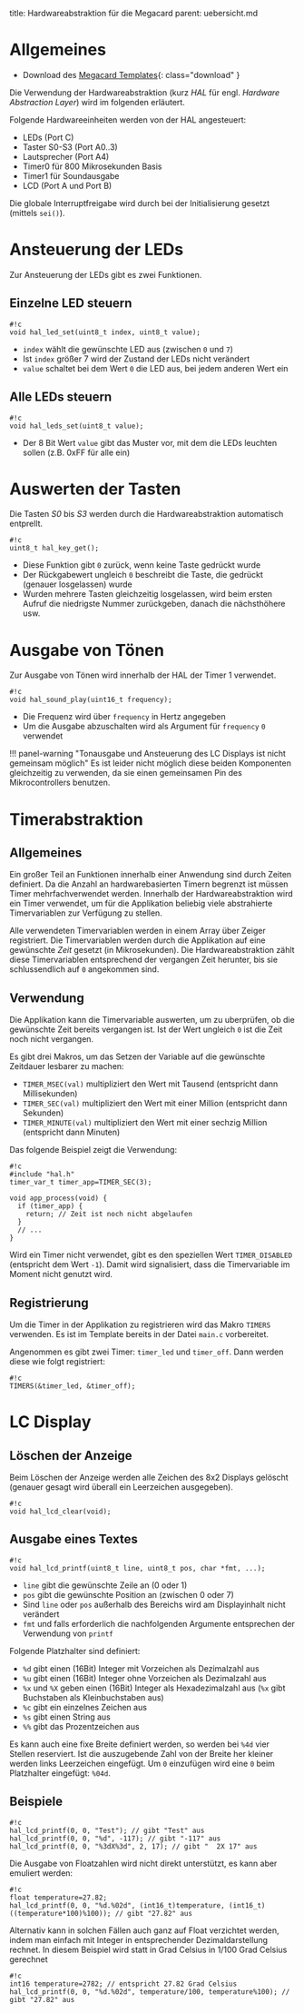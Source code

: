 title: Hardwareabstraktion für die Megacard
parent: uebersicht.md

# Allgemeines

* Download des [Megacard Templates]({filename}embedded_template_hal.compress){: class="download" }

Die Verwendung der Hardwareabstraktion (kurz *HAL* für engl. *Hardware Abstraction Layer*) wird im folgenden erläutert.

Folgende Hardwareeinheiten werden von der HAL angesteuert:

* LEDs (Port C)
* Taster S0-S3 (Port A0..3)
* Lautsprecher (Port A4)
* Timer0 für 800 Mikrosekunden Basis
* Timer1 für Soundausgabe
* LCD (Port A und Port B)

Die globale Interruptfreigabe wird durch bei der Initialisierung gesetzt (mittels `sei()`).

# Ansteuerung der LEDs

Zur Ansteuerung der LEDs gibt es zwei Funktionen.

## Einzelne LED steuern

    #!c
    void hal_led_set(uint8_t index, uint8_t value);

* `index` wählt die gewünschte LED aus (zwischen `0` und `7`)
* Ist `index` größer 7 wird der Zustand der LEDs nicht verändert
* `value` schaltet bei dem Wert `0` die LED aus, bei jedem anderen Wert ein

## Alle LEDs steuern

    #!c
    void hal_leds_set(uint8_t value);

* Der 8 Bit Wert `value` gibt das Muster vor, mit dem die LEDs leuchten sollen (z.B. 0xFF für alle ein)

# Auswerten der Tasten
Die Tasten *S0* bis *S3* werden durch die Hardwareabstraktion automatisch entprellt.

    #!c
    uint8_t hal_key_get();

* Diese Funktion gibt `0` zurück, wenn keine Taste gedrückt wurde
* Der Rückgabewert ungleich `0` beschreibt die Taste, die gedrückt (genauer losgelassen) wurde
* Wurden mehrere Tasten gleichzeitig losgelassen, wird beim ersten Aufruf die niedrigste Nummer zurückgeben, danach die nächsthöhere usw.

# Ausgabe von Tönen

Zur Ausgabe von Tönen wird innerhalb der HAL der Timer 1 verwendet.

    #!c
    void hal_sound_play(uint16_t frequency);

* Die Frequenz wird über `frequency` in Hertz angegeben
* Um die Ausgabe abzuschalten wird als Argument für `frequency` `0` verwendet

!!! panel-warning "Tonausgabe und Ansteuerung des LC Displays ist nicht gemeinsam möglich"
    Es ist leider nicht möglich diese beiden Komponenten gleichzeitig zu verwenden, da sie einen gemeinsamen Pin des
    Mikrocontrollers benutzen.

# Timerabstraktion
## Allgemeines
Ein großer Teil an Funktionen innerhalb einer Anwendung sind durch Zeiten definiert. Da die Anzahl an hardwarebasierten
Timern begrenzt ist müssen Timer mehrfachverwendet werden. Innerhalb der Hardwareabstraktion wird ein Timer verwendet,
um für die Applikation beliebig viele abstrahierte Timervariablen zur Verfügung zu stellen.

Alle verwendeten Timervariablen werden in einem Array über Zeiger registriert. Die Timervariablen werden durch die
Applikation auf eine gewünschte *Zeit* gesetzt (in Mikrosekunden). Die Hardwareabstraktion zählt diese Timervariablen
entsprechend der vergangen Zeit herunter, bis sie schlussendlich auf `0` angekommen sind.

## Verwendung
Die Applikation kann die Timervariable auswerten, um zu uberprüfen, ob die gewünschte Zeit bereits vergangen ist. Ist
der Wert ungleich `0` ist die Zeit noch nicht vergangen.

Es gibt drei Makros, um das Setzen der Variable auf die gewünschte Zeitdauer lesbarer zu machen:

* `TIMER_MSEC(val)` multipliziert den Wert mit Tausend (entspricht dann Millisekunden)
* `TIMER_SEC(val)` multipliziert den Wert mit einer Million (entspricht dann Sekunden)
* `TIMER_MINUTE(val)` multipliziert den Wert mit einer sechzig Million (entspricht dann Minuten)

Das folgende Beispiel zeigt die Verwendung:

    #!c
    #include "hal.h"
    timer_var_t timer_app=TIMER_SEC(3);

    void app_process(void) {
      if (timer_app) {
        return; // Zeit ist noch nicht abgelaufen
      }
      // ...
    }

Wird ein Timer nicht verwendet, gibt es den speziellen Wert `TIMER_DISABLED` (entspricht dem Wert `-1`). Damit wird
signalisiert, dass die Timervariable im Moment nicht genutzt wird.

## Registrierung
Um die Timer in der Applikation zu registrieren wird das Makro `TIMERS` verwenden. Es ist im Template bereits in der
Datei `main.c` vorbereitet.

Angenommen es gibt zwei Timer: `timer_led` und `timer_off`. Dann werden diese wie folgt registriert:

    #!c
    TIMERS(&timer_led, &timer_off);

# LC Display
## Löschen der Anzeige
Beim Löschen der Anzeige werden alle Zeichen des 8x2 Displays gelöscht (genauer gesagt wird überall ein Leerzeichen
ausgegeben).

    #!c
    void hal_lcd_clear(void);

## Ausgabe eines Textes

    #!c
    void hal_lcd_printf(uint8_t line, uint8_t pos, char *fmt, ...);

* `line` gibt die gewünschte Zeile an (0 oder 1)
* `pos` gibt die gewünschte Position an (zwischen 0 oder 7)
* Sind `line` oder `pos` außerhalb des Bereichs wird am Displayinhalt nicht verändert
* `fmt` und falls erforderlich die nachfolgenden Argumente entsprechen der Verwendung von `printf`

Folgende Platzhalter sind definiert:

* `%d` gibt einen (16Bit) Integer mit Vorzeichen als Dezimalzahl aus
* `%u` gibt einen (16Bit) Integer ohne Vorzeichen als Dezimalzahl aus
* `%x` und `%X` geben einen (16Bit) Integer als Hexadezimalzahl aus (`%x` gibt Buchstaben als Kleinbuchstaben aus)
* `%c` gibt ein einzelnes Zeichen aus
* `%s` gibt einen String aus
* `%%` gibt das Prozentzeichen aus

Es kann auch eine fixe Breite definiert werden, so werden bei `%4d` vier Stellen reserviert. Ist die auszugebende Zahl
von der Breite her kleiner werden links Leerzeichen eingefügt. Um `0` einzufügen wird eine `0` beim Platzhalter
eingefügt: `%04d`.

## Beispiele

    #!c
    hal_lcd_printf(0, 0, "Test"); // gibt "Test" aus
    hal_lcd_printf(0, 0, "%d", -117); // gibt "-117" aus
    hal_lcd_printf(0, 0, "%3dX%3d", 2, 17); // gibt "  2X 17" aus

Die Ausgabe von Floatzahlen wird nicht direkt unterstützt, es kann aber emuliert werden:

    #!c
    float temperature=27.82;
    hal_lcd_printf(0, 0, "%d.%02d", (int16_t)temperature, (int16_t)((temperature*100)%100)); // gibt "27.82" aus

Alternativ kann in solchen Fällen auch ganz auf Float verzichtet werden, indem man einfach mit Integer in entsprechender
Dezimaldarstellung rechnet. In diesem Beispiel wird statt in Grad Celsius in 1/100 Grad Celsius gerechnet

    #!c
    int16 temperature=2782; // entspricht 27.82 Grad Celsius
    hal_lcd_printf(0, 0, "%d.%02d", temperature/100, temperature%100); // gibt "27.82" aus

